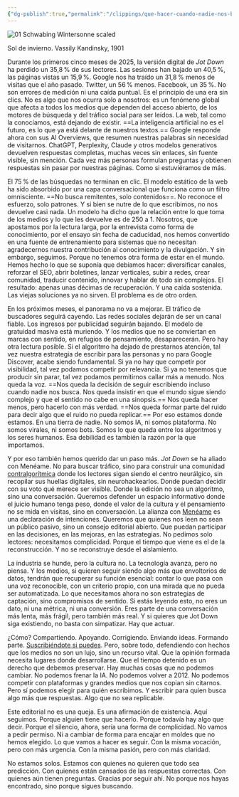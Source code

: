 ```yaml
---
{"dg-publish":true,"permalink":"/clippings/que-hacer-cuando-nadie-nos-busca/","title":"Qué hacer cuando nadie nos busca","tags":["clippings"]}
---
```


![01 Schwabing Wintersonne scaled](https://www.jotdown.es/wp-content/uploads/2025/05/01_Schwabing-Wintersonne-scaled.jpg)

Sol de invierno. Vassily Kandinsky, 1901

Durante los primeros cinco meses de 2025, la versión digital de *Jot Down* ha perdido un 35,8 % de sus lectores. Las sesiones han bajado un 40,5 %, las páginas vistas un 15,9 %. Google nos ha traído un 31,8 % menos de visitas que el año pasado. Twitter, un 56 % menos. Facebook, un 35 %. No son errores de medición ni una caída puntual. Es el principio de una era sin clics. No es algo que nos ocurra solo a nosotros: es un fenómeno global que afecta a todos los medios que dependen del acceso abierto, de los motores de búsqueda y del tráfico social para ser leídos. La web, tal como la conocíamos, está dejando de existir. ==La inteligencia artificial no es el futuro, es lo que ya está delante de nuestros textos.== Google responde ahora con sus AI Overviews, que resumen nuestras palabras sin necesidad de visitarnos. ChatGPT, Perplexity, Claude y otros modelos generativos devuelven respuestas completas, muchas veces sin enlaces, sin fuente visible, sin mención. Cada vez más personas formulan preguntas y obtienen respuestas sin pasar por nuestras páginas. Como si estuviéramos de más.

El 75 % de las búsquedas no terminan en clic. El modelo estático de la web ha sido absorbido por una capa conversacional que funciona como un filtro omnisciente. ==No busca remitentes, solo contenidos==. No reconoce el esfuerzo, solo patrones. Y si bien se nutre de lo que escribimos, no nos devuelve casi nada. Un modelo ha dicho que la relación entre lo que toma de los medios y lo que les devuelve es de 250 a 1. Nosotros, que apostamos por la lectura larga, por la entrevista como forma de conocimiento, por el ensayo sin fecha de caducidad, nos hemos convertido en una fuente de entrenamiento para sistemas que no necesitan agradecernos nuestra contribución al conocimiento y la divulgación. Y sin embargo, seguimos. Porque no tenemos otra forma de estar en el mundo. Hemos hecho lo que se suponía que debíamos hacer: diversificar canales, reforzar el SEO, abrir boletines, lanzar verticales, subir a redes, crear comunidad, traducir contenido, innovar y hablar de todo sin complejos. El resultado: apenas unas décimas de recuperación. Y una caída sostenida. Las viejas soluciones ya no sirven. El problema es de otro orden.

En los próximos meses, el panorama no va a mejorar. El tráfico de buscadores seguirá cayendo. Las redes sociales dejarán de ser un canal fiable. Los ingresos por publicidad seguirán bajando. El modelo de gratuidad masiva está muriendo. Y los medios que no se conviertan en marcas con sentido, en refugios de pensamiento, desaparecerán. Pero hay otra lectura posible. Si el algoritmo ha dejado de prestarnos atención, tal vez nuestra estrategia de escribir para las personas y no para Google Discover, acabe siendo fundamental. Si ya no hay que competir por visibilidad, tal vez podamos competir por relevancia. Si ya no tenemos que producir sin parar, tal vez podamos permitirnos callar más a menudo. Nos queda la voz. ==Nos queda la decisión de seguir escribiendo incluso cuando nadie nos busca. Nos queda insistir en que el mundo sigue siendo complejo y que el sentido no cabe en una sinopsis.== Nos queda hacer menos, pero hacerlo con más verdad. ==Nos queda formar parte del ruido para decir algo que el ruido no pueda replicar.== Por eso estamos donde estamos. En una tierra de nadie. No somos IA, ni somos plataforma. No somos virales, ni somos bots. Somos lo que queda entre los algoritmos y los seres humanos. Esa debilidad es también la razón por la que importamos.

Y por eso también hemos querido dar un paso más. *Jot Down* se ha aliado con Menéame. No para buscar tráfico, sino para construir una comunidad [contralgorítmica](https://contralgoritmia.com/) donde los lectores sigan siendo el centro neurálgico, sin recopilar sus huellas digitales, sin neurohackearlos. Donde puedan decidir con su voto qué merece ser visible. Donde la edición no sea un algoritmo, sino una conversación. Queremos defender un espacio informativo donde el juicio humano tenga peso, donde el valor de la cultura y el pensamiento no se mida en visitas, sino en conversación. La alianza con [Menéame](https://www.meneame.net/) es una declaración de intenciones. Queremos que quienes nos leen no sean un público pasivo, sino un consejo editorial abierto. Que puedan participar en las decisiones, en las mejoras, en las estrategias. No pedimos solo lectores: necesitamos complicidad. Porque el tiempo que viene es el de la reconstrucción. Y no se reconstruye desde el aislamiento.

La industria se hunde, pero la cultura no. La tecnología avanza, pero no piensa. Y los medios, si quieren seguir siendo algo más que envoltorios de datos, tendrán que recuperar su función esencial: contar lo que pasa con una voz reconocible, con un criterio propio, con una mirada que no pueda ser automatizada. Lo que necesitamos ahora no son estrategias de captación, sino compromisos de sentido. Si estás leyendo esto, no eres un dato, ni una métrica, ni una conversión. Eres parte de una conversación más lenta, más frágil, pero también más real. Y si quieres que Jot Down siga existiendo, no basta con simpatizar. Hay que actuar.

¿Cómo? Compartiendo. Apoyando. Corrigiendo. Enviando ideas. Formando parte. [Suscribiéndote si puedes](https://www.jotdown.es/register/). Pero, sobre todo, defendiendo con hechos que los medios no son un lujo, sino un recurso vital. Que la opinión formada necesita lugares donde desarrollarse. Que el tiempo detenido es un derecho que debemos preservar. Hay muchas cosas que no podemos cambiar. No podemos frenar la IA. No podemos volver a 2012. No podemos competir con plataformas y grandes medios que nos copian sin citarnos. Pero sí podemos elegir para quién escribimos. Y escribir para quien busca algo más que respuestas. Algo que no sea replicable.

Este editorial no es una queja. Es una afirmación de existencia. Aquí seguimos. Porque alguien tiene que hacerlo. Porque todavía hay algo que decir. Porque el silencio, ahora, sería una forma de complicidad. No vamos a pedir permiso. Ni a cambiar de forma para encajar en moldes que no hemos elegido. Lo que vamos a hacer es seguir. Con la misma vocación, pero con más urgencia. Con la misma pasión, pero con más claridad.

No estamos solos. Estamos con quienes no quieren que todo sea predicción. Con quienes están cansados de las respuestas correctas. Con quienes aún tienen preguntas. Gracias por seguir ahí. No porque nos hayas encontrado, sino porque sigues buscando.


